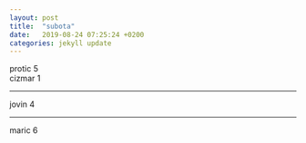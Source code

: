 ```yaml
---
layout: post
title:  "subota"
date:   2019-08-24 07:25:24 +0200
categories: jekyll update
---
```


protic 5  
cizmar 1  

***

jovin 4  

***

maric 6  